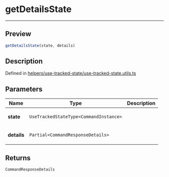 
      
# getDetailsState

<div class="api-docs__separator" data-reactroot="">

---

</div><div class="api-docs__section" data-reactroot="">

## Preview

</div><div class="api-docs__preview fn" data-reactroot="">

```ts
getDetailsState(state, details)
```

</div><div class="api-docs__section" data-reactroot="">

## Description

</div><div class="api-docs__description" data-reactroot=""><span class="api-docs__do-not-parse">



</span></div><div class="api-docs__definition" data-reactroot="">

Defined in [helpers/use-tracked-state/use-tracked-state.utils.ts](https://github.com/BetterTyped/hyper-fetch/blob/982ac882/packages/react/src/helpers/use-tracked-state/use-tracked-state.utils.ts#L14)

</div><div class="api-docs__section" data-reactroot="">

## Parameters

</div><div class="api-docs__parameters" data-reactroot=""><table><thead><tr><th>Name</th><th>Type</th><th>Description</th></tr></thead><tbody><tr><td>

**state**

</td><td>

`UseTrackedStateType<CommandInstance>`

</td><td>



</td></tr><tr><td>

**details**

</td><td>

`Partial<CommandResponseDetails>`

</td><td>



</td></tr></tbody></table></div><div class="api-docs__section" data-reactroot="">

## Returns

</div><div class="api-docs__returns" data-reactroot="">

```ts
CommandResponseDetails
```

</div>